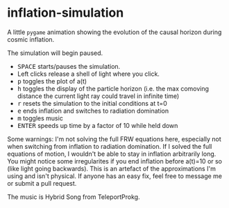 # inflation-simulation
A little `pygame` animation showing the evolution of the causal horizon during cosmic inflation.

The simulation will begin paused.
+ <kbd>SPACE</kbd> starts/pauses the simulation.
+ Left clicks release a shell of light where you click.
+ <kbd>p</kbd> toggles the plot of a(t) 
+ <kbd>h</kbd> toggles the display of the particle horizon (i.e. the max comoving distance the current light ray could travel in infinite time) 
+ <kbd>r</kbd> resets the simulation to the initial conditions at t=0
+ <kbd>e</kbd> ends inflation and switches to radiation domination
+ <kbd>m</kbd> toggles music 
+ <kbd>ENTER</kbd> speeds up time by a factor of 10 while held down

Some warnings:
I'm not solving the full FRW equations here, especially not when switching from inflation to radiation domination.
If I solved the full equations of motion, I wouldn't be able to stay in inflation arbitrarily long.
You might notice some irregularites if you end inflation before a(t)=10 or so (like light going backwards).
This is an artefact of the approximations I'm using and isn't physical. 
If anyone has an easy fix, feel free to message me or submit a pull request.

The music is Hybrid Song from TeleportProkg.
